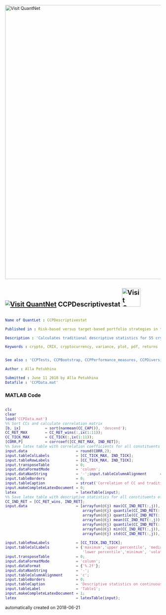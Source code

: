 [<img src="https://github.com/QuantLet/Styleguide-and-FAQ/blob/master/pictures/banner.png" width="888" alt="Visit QuantNet">](http://quantlet.de/)

## [<img src="https://github.com/QuantLet/Styleguide-and-FAQ/blob/master/pictures/qloqo.png" alt="Visit QuantNet">](http://quantlet.de/) **CCPDescriptivestat** [<img src="https://github.com/QuantLet/Styleguide-and-FAQ/blob/master/pictures/QN2.png" width="60" alt="Visit QuantNet 2.0">](http://quantlet.de/)

```yaml

Name of QuantLet : CCPDescriptivestat

Published in : Risk-based versus target-based portfolio strategies in the cryptocurrency market

Description : 'Calculates traditional descriptive statistics for 55 cryptocurrencies and traditional assets and correlation matrix'

Keywords : crypto, CRIX, cryptocurrency, variance, plot, pdf, returns


See also : 'CCPTests, CCPBootstrap, CCPPerformance_measures, CCPDiversification_measures'

Author : Alla Petukhina

Submitted : June 11 2018 by Alla Petukhina
Datafile : 'CCPData.mat'

```

### MATLAB Code
```matlab

clc
clear
load('CCPData.mat')
%% Sort CCs and calculate correlation matrix
[b, ix]           = sort(nanmean(CC_CAP()), 'descend');
CC_RET_MAX        = CC_RET_wins(:,ix(1:11));
CC_TICK_MAX       = CC_TICK(:,ix(1:11));
[CORR,P]          = corrcoef([CC_RET_MAX, IND_RET]);
%% Save latex table with correlation coefficients for all constituents of the investment universe
input.data                      = round(CORR,2);
input.tableColLabels            = [CC_TICK_MAX, IND_TICK];
input.tableRowLabels            = [CC_TICK_MAX, IND_TICK];
input.transposeTable            = 0;
input.dataFormatMode            = 'column'; 
input.dataNanString             = '-';input.tableColumnAlignment      = 'r';
input.tableBorders              = 0;
input.tableCaption              = strcat('Correlation of CC and traditional assets');
input.makeCompleteLatexDocument = 0;
latex                           = latexTable(input);
%% Save latex table with descriptive statistics for all constituents of the investment universe
CC_IND_RET = [CC_RET_wins, IND_RET];
input.data                      = [arrayfun(@(j) max(CC_IND_RET(:,j)), 1:size(CC_IND_RET,2));
                                   arrayfun(@(j) quantile(CC_IND_RET(:,j), 0.9), 1:size(CC_IND_RET,2));
                                   arrayfun(@(j) quantile(CC_IND_RET(:,j), 0.5), 1:size(CC_IND_RET,2));
                                   arrayfun(@(j) mean(CC_IND_RET(:,j)), 1:size(CC_IND_RET,2));
                                   arrayfun(@(j) quantile(CC_IND_RET(:,j), 0.1), 1:size(CC_IND_RET,2));
                                   arrayfun(@(j) min(CC_IND_RET(:,j)), 1:size(CC_IND_RET,2));
                                   arrayfun(@(j) std(CC_IND_RET(:,j)), 1:size(CC_IND_RET,2))]';
                               
input.tableRowLabels            = [CC_TICK,IND_TICK];
input.tableColLabels            = {'maximum','upper percentile', 'median', 'mean',...
                                   'lower percentile','minimum', 'volatility'};
input.transposeTable            = 0;
input.dataFormatMode            = 'column'; 
input.dataFormat                = {'%.2f'};
input.dataNanString             = '-';
input.tableColumnAlignment      = 'c';
input.tableBorders              = 0;
input.tableCaption              = 'Descriptive statistics on continuously compounded monthly returns returns of satllites mutual funds';
input.tableLabel                = 'Table1';
input.makeCompleteLatexDocument = 1;
latex                           = latexTable(input);
```

automatically created on 2018-06-21

